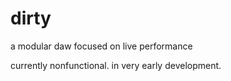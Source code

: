 # dirty

a modular daw focused on live performance

currently nonfunctional. in very early development.
